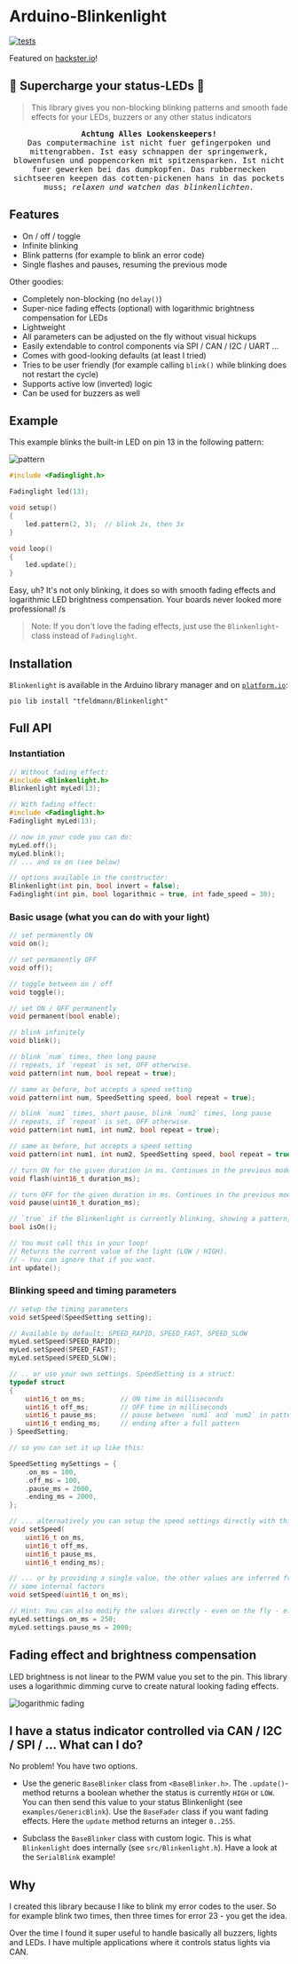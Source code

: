 # Arduino-Blinkenlight

[![tests](https://github.com/tfeldmann/Arduino-Blinkenlight/actions/workflows/tests.yml/badge.svg)](https://github.com/tfeldmann/Arduino-Blinkenlight/actions/workflows/tests.yml)

Featured on [hackster.io](https://www.hackster.io/news/thomas-feldmann-s-arduino-blinkenlight-brings-you-smooth-non-blocking-status-led-flashing-and-fading-1d533e3cd20c)!

## 🚨 Supercharge your status-LEDs 🚨

> This library gives you non-blocking blinking patterns and smooth fade effects for your
> LEDs, buzzers or any other status indicators

<pre align="center">
<strong>Achtung Alles Lookenskeepers!</strong>
Das computermachine ist nicht fuer gefingerpoken und
mittengrabben. Ist easy schnappen der springenwerk,
blowenfusen und poppencorken mit spitzensparken. Ist nicht
fuer gewerken bei das dumpkopfen. Das rubbernecken
sichtseeren keepen das cotten-pickenen hans in das pockets
muss; <i>relaxen und watchen das blinkenlichten.</i>
</pre>

## Features

- On / off / toggle
- Infinite blinking
- Blink patterns (for example to blink an error code)
- Single flashes and pauses, resuming the previous mode

Other goodies:

- Completely non-blocking (no `delay()`)
- Super-nice fading effects (optional) with logarithmic brightness compensation for LEDs
- Lightweight
- All parameters can be adjusted on the fly without visual hickups
- Easily extendable to control components via SPI / CAN / I2C / UART ...
- Comes with good-looking defaults (at least I tried)
- Tries to be user friendly (for example calling `blink()` while blinking does not
  restart the cycle)
- Supports active low (inverted) logic
- Can be used for buzzers as well

## Example

This example blinks the built-in LED on pin 13 in the following pattern:

![pattern](docs/SpeedSettings.png)

```C
#include <Fadinglight.h>

Fadinglight led(13);

void setup()
{
    led.pattern(2, 3);  // blink 2x, then 3x
}

void loop()
{
    led.update();
}
```

Easy, uh? It's not only blinking, it does so with smooth fading effects and
logarithmic LED brightness compensation. Your boards never looked more professional! /s

> Note: If you don't love the fading effects, just use the `Blinkenlight`-class instead
> of `Fadinglight`.

## Installation

`Blinkenlight` is available in the Arduino library manager and on [`platform.io`](https://platformio.org/lib/show/13287/Blinkenlight):

```
pio lib install "tfeldmann/Blinkenlight"
```

## Full API

### Instantiation

```C
// Without fading effect:
#include <Blinkenlight.h>
Blinkenlight myLed(13);

// With fading effect:
#include <Fadinglight.h>
Fadinglight myLed(13);

// now in your code you can do:
myLed.off();
myLed.blink();
// ... and so on (see below)

// options available in the constructor:
Blinkenlight(int pin, bool invert = false);
Fadinglight(int pin, bool logarithmic = true, int fade_speed = 30);
```

### Basic usage (what you can do with your light)

```C
// set permanently ON
void on();

// set permanently OFF
void off();

// toggle between on / off
void toggle();

// set ON / OFF permanently
void permanent(bool enable);

// blink infinitely
void blink();

// blink `num` times, then long pause
// repeats, if `repeat` is set, OFF otherwise.
void pattern(int num, bool repeat = true);

// same as before, but accepts a speed setting
void pattern(int num, SpeedSetting speed, bool repeat = true);

// blink `num1` times, short pause, blink `num2` times, long pause
// repeats, if `repeat` is set, OFF otherwise.
void pattern(int num1, int num2, bool repeat = true);

// same as before, but accepts a speed setting
void pattern(int num1, int num2, SpeedSetting speed, bool repeat = true);

// turn ON for the given duration in ms. Continues in the previous mode afterwards.
void flash(uint16_t duration_ms);

// turn OFF for the given duration in ms. Continues in the previous mode afterwards.
void pause(uint16_t duration_ms);

// `true` if the Blinkenlight is currently blinking, showing a pattern, flashing or pausing
bool isOn();

// You must call this in your loop!
// Returns the current value of the light (LOW / HIGH).
// - You can ignore that if you want.
int update();
```

### Blinking speed and timing parameters

```C
// setup the timing parameters
void setSpeed(SpeedSetting setting);

// Available by default: SPEED_RAPID, SPEED_FAST, SPEED_SLOW
myLed.setSpeed(SPEED_RAPID);
myLed.setSpeed(SPEED_FAST);
myLed.setSpeed(SPEED_SLOW);

// .. or use your own settings. SpeedSetting is a struct:
typedef struct
{
    uint16_t on_ms;         // ON time in milliseconds
    uint16_t off_ms;        // OFF time in milliseconds
    uint16_t pause_ms;      // pause between `num1` and `num2` in pattern()
    uint16_t ending_ms;     // ending after a full pattern
} SpeedSetting;

// so you can set it up like this:

SpeedSetting mySettings = {
    .on_ms = 100,
    .off_ms = 100,
    .pause_ms = 2000,
    .ending_ms = 2000,
};

// ... alternatively you can setup the speed settings directly with this method
void setSpeed(
    uint16_t on_ms,
    uint16_t off_ms,
    uint16_t pause_ms,
    uint16_t ending_ms);

// ... or by providing a single value, the other values are inferred from that by
// some internal factors
void setSpeed(uint16_t on_ms);

// Hint: You can also modify the values directly - even on the fly - e.g.:
myLed.settings.on_ms = 250;
myLed.settings.pause_ms = 2000;
```

## Fading effect and brightness compensation

LED brightness is not linear to the PWM value you set to the pin.
This library uses a logarithmic dimming curve to create natural looking fading effects.

![logarithmic fading](docs/logarithmic.png)

## I have a status indicator controlled via CAN / I2C / SPI / ... What can I do?

No problem! You have two options.

- Use the generic `BaseBlinker` class from `<BaseBlinker.h>`. The `.update()`-method
  returns a boolean whether the status is currently `HIGH` or `LOW`. You can then send
  this value to your status Blinkenlight (see `examples/GenericBlink`).
  Use the `BaseFader` class if you want fading effects. Here the `update` method
  returns an integer `0..255`.

- Subclass the `BaseBlinker` class with custom logic. This is what `Blinkenlight` does
  internally (see `src/Blinkenlight.h`). Have a look at the `SerialBlink` example!

## Why

I created this library because I like to blink my error codes to the user.
So for example blink two times, then three times for error 23 - you get the idea.

Over the time I found it super useful to handle basically all buzzers, lights and LEDs.
I have multiple applications where it controls status lights via CAN.
